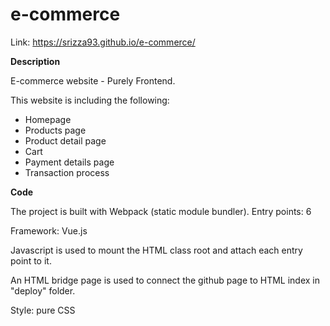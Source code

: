 # e-commerce


Link: https://srizza93.github.io/e-commerce/

<b>Description</b>
<p>E-commerce website - Purely Frontend.

This website is including the following:

- Homepage
- Products page
- Product detail page
- Cart
- Payment details page
- Transaction process
</p>
<b>Code</b>
<p>The project is built with Webpack (static module bundler).
Entry points: 6

Framework: Vue.js

Javascript is used to mount the HTML class root and attach each entry point to it.

An HTML bridge page is used to connect the github page to HTML index in "deploy" folder.

Style: pure CSS
</p>

